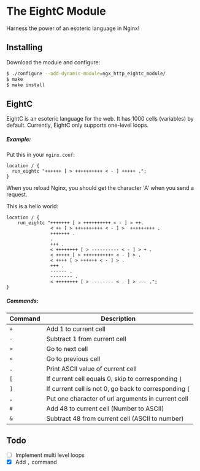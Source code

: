 # The EightC Module

Harness the power of an esoteric language in Nginx!

## Installing

Download the module and configure:

```bash
$ ./configure --add-dynamic-module=ngx_http_eightc_module/
$ make
$ make install
```

## EightC

EightC is an esoteric language for the web. It has 1000 cells (variables) by default.
Currently, EightC only supports one-level loops.

##### Example:

Put this in your `nginx.conf`:

```
location / {
  run_eightc "++++++ [ > ++++++++++ < - ] +++++ .";
}
```

When you reload Nginx, you should get the character 'A' when you send a request.

This is a hello world:

```
location / {
    run_eightc "+++++++ [ > ++++++++++ < - ] > ++.
                < ++ [ > ++++++++++ < - ] >  +++++++++ .
                +++++++ .
                .
                +++ .
                < ++++++++ [ > ---------- < - ] > + .
                < +++++ [ > +++++++++++ < - ] > .
                < ++++ [ > ++++++ < - ] > .
                +++ .
                ------ .
                -------- .
                < ++++++++ [ > -------- < - ] > --- .";
}
```


##### Commands:

Command|Description
-------|-----------
`+`|Add 1 to current cell
`-`|Subtract 1 from current cell
`>`|Go to next cell
`<`|Go to previous cell
`.`|Print ASCII value of current cell
`[`|If current cell equals 0, skip to corresponding `]`
`]`|If current cell is not 0, go back to corresponding `[`
`,`|Put one character of url arguments in current cell
`#`|Add 48 to current cell (Number to ASCII)
`&`|Subtract 48 from current cell (ASCII to number)

## Todo

- [ ] Implement multi level loops
- [x] Add `,` command
